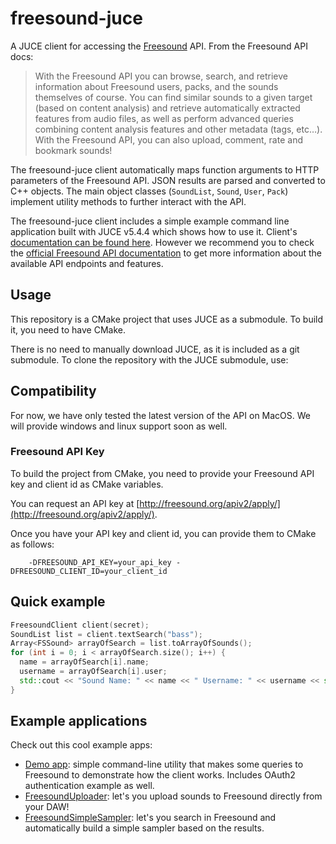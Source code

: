 
# freesound-juce


A JUCE client for accessing the [Freesound](https://freesound.org) API. From the Freesound API docs:

> With the Freesound API you can browse, search, and retrieve information about Freesound users, packs, and the sounds themselves of course. You can find similar sounds to a given target (based on content analysis) and retrieve automatically extracted features from audio files, as well as perform advanced queries combining content analysis features and other metadata (tags, etc…). With the Freesound API, you can also upload, comment, rate and bookmark sounds!

The freesound-juce client automatically maps function arguments to HTTP parameters of the Freesound API. JSON results are parsed and converted to C++ objects. The main object classes (`SoundList`, `Sound`,
`User`, `Pack`) implement utility methods to further interact with the API.

The freesound-juce client includes a simple example command line application built with JUCE v5.4.4 which shows how to use it. Client's [documentation can be found here](https://mtg.github.io/freesound-juce/index.html). However we recommend you to check the [official Freesound API documentation]((https://freesound.org/docs/api/)) to get more information about the available API endpoints and features.


## Usage

This repository is a CMake project that uses JUCE as a submodule. To build it, you need to have CMake. 

There is no need to manually download JUCE, as it is included as a git submodule. To clone the repository with the JUCE submodule, use:

## Compatibility

For now, we have only tested the latest version of the API on MacOS. We will provide windows and linux support soon as well. 


### Freesound API Key

To build the project from CMake, you need to provide your Freesound API key and client id as CMake variables.

You can request an API key at [http://freesound.org/apiv2/apply/](http://freesound.org/apiv2/apply/).

Once you have your API key and client id, you can provide them to CMake as follows:

```commandline
    -DFREESOUND_API_KEY=your_api_key -DFREESOUND_CLIENT_ID=your_client_id
```


## Quick example

```cpp
FreesoundClient client(secret);
SoundList list = client.textSearch("bass");
Array<FSSound> arrayOfSearch = list.toArrayOfSounds();
for (int i = 0; i < arrayOfSearch.size(); i++) {
  name = arrayOfSearch[i].name;
  username = arrayOfSearch[i].user;
  std::cout << "Sound Name: " << name << " Username: " << username << std::endl;
}

```


## Example applications

Check out this cool example apps:

* [Demo app](https://github.com/aframires/freesound-juce/blob/master/Source/Main.cpp): simple command-line utility that makes some queries to Freesound to demonstrate how the client works. Includes OAuth2 authentication example as well.
* [FreesoundUploader](https://github.com/aframires/FreesoundUploader): let's you upload sounds to Freesound directly from your DAW!
* [FreesoundSimpleSampler](https://github.com/ffont/FreesoundSimpleSampler): let's you search in Freesound and automatically build a simple sampler based on the results.






